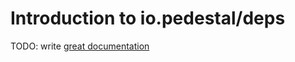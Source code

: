 # Introduction to io.pedestal/deps

TODO: write [great documentation](http://jacobian.org/writing/what-to-write/)
